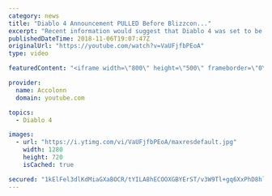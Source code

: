 ```yaml
---
category: news
title: "Diablo 4 Announcement PULLED Before Blizzcon..."
excerpt: "Recent information would suggest that Diablo 4 was set to be announced at Blizzcon but ended being pulled after developers couldn't commit to the current ..."
publishedDateTime: 2018-11-06T19:07:47Z
originalUrl: "https://youtube.com/watch?v=VaUFjfbPEoA"
type: video

featuredContent: "<iframe width=\"800\" height=\"500\" frameborder=\"0\" src=\"https://www.youtube.com/embed/VaUFjfbPEoA\" allow=\"accelerometer; autoplay; encrypted-media; gyroscope; picture-in-picture\" allowfullscreen></iframe>"

provider:
  name: Accolonn
  domain: youtube.com

topics:
  - Diablo 4

images:
  - url: "https://i.ytimg.com/vi/VaUFjfbPEoA/maxresdefault.jpg"
    width: 1280
    height: 720
    isCached: true

secured: "1kElFel3dlKdMiaGXaBOCR/tYILA8hECOOXGBYErST/v3W9Tl+gq6XxPhD8hlqE/HeQvjsa6OHATR3j+pX10C2nfVUuNZsOD2Yr61MotCQA+a4TZjeCSyw0TOJUsY+luOxaXJlYsVvwSQQ6BW1hT9P+csUdxrpRGkVCgAkor6gsmC6M/eSvOQ2SSYcGg56HJQD1ravZ/QUxtk8hIwhclCTQ/SWdHnoh6+JrtMyYFG29Oa8Ki1VQ4OB1lBRLdkVptctnjBKLSI8rxLLR4iaHoaKgCgK9fVNyjOXaRo6fkLvlOZ2sr1wo0qKMXmv49sqJ5PNir+9aapVhqaNvClkj3Idnuc3PQsZTnNzF9P1diUWYZyHG5IabNcgD4Ek6KE69qV9NA4GsI05QsrJsjEVkAiVYMuJZYbwcgqCYs4bt0ADqXAcjv+WNAoH8696yvKXcI;VgYe/euGTsY2uqdcYxO/+w=="
---
```


